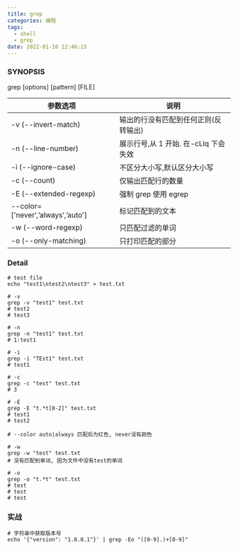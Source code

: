 ```yaml
---
title: grep
categories: 编程
tags:
  - shell
  - grep
date: 2022-01-10 22:46:13
---
```


### SYNOPSIS

grep [options] [pattern] [FILE]

| 参数选项                          | 说明                                 |
| --------------------------------- | ------------------------------------ |
| -v (--invert-match)               | 输出的行没有匹配到任何正则(反转输出) |
| -n (--line-number)                | 展示行号,从 1 开始. 在-cLlq 下会失效 |
| -i (--ignore-case)                | 不区分大小写,默认区分大小写          |
| -c (--count)                      | 仅输出匹配行的数量                   |
| -E (--extended-regexp)            | 强制 grep 使用 egrep                 |
| --color=['never‘,’always‘,’auto'] | 标记匹配到的文本                     |
| -w (--word-regexp)                | 只匹配过滤的单词                     |
| -o (--only-matching)              | 只打印匹配的部分                     |

### Detail

```shell
# test file
echo "test1\ntest2\ntest3" > test.txt

# -v
grep -v "test1" test.txt
# test2
# test3

# -n
grep -n "test1" test.txt
# 1:test1

# -i
grep -i "TEst1" test.txt
# test1

# -c
grep -c "test" test.txt
# 3

# -E
grep -E "t.*t[0-2]" test.txt
# test1
# test2

# --color auto|always 匹配后为红色, never没有颜色

# -w
grep -w "test" test.txt
# 没有匹配到单词, 因为文件中没有test的单词

# -o
grep -o "t.*t" test.txt
# test
# test
# test
```

### 实战

```shell
# 字符串中获取版本号
echo '{"version": "1.0.0.1"}' | grep -Eo "([0-9].)+[0-9]"
```
